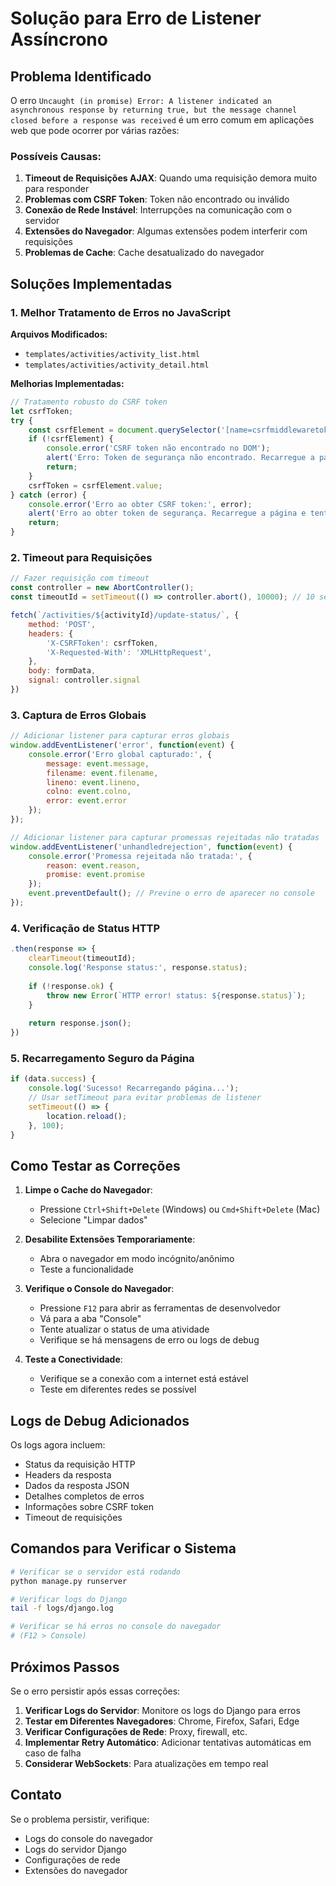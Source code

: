 # Solução para Erro de Listener Assíncrono

## Problema Identificado

O erro `Uncaught (in promise) Error: A listener indicated an asynchronous response by returning true, but the message channel closed before a response was received` é um erro comum em aplicações web que pode ocorrer por várias razões:

### Possíveis Causas:

1. **Timeout de Requisições AJAX**: Quando uma requisição demora muito para responder
2. **Problemas com CSRF Token**: Token não encontrado ou inválido
3. **Conexão de Rede Instável**: Interrupções na comunicação com o servidor
4. **Extensões do Navegador**: Algumas extensões podem interferir com requisições
5. **Problemas de Cache**: Cache desatualizado do navegador

## Soluções Implementadas

### 1. Melhor Tratamento de Erros no JavaScript

**Arquivos Modificados:**
- `templates/activities/activity_list.html`
- `templates/activities/activity_detail.html`

**Melhorias Implementadas:**

```javascript
// Tratamento robusto do CSRF token
let csrfToken;
try {
    const csrfElement = document.querySelector('[name=csrfmiddlewaretoken]');
    if (!csrfElement) {
        console.error('CSRF token não encontrado no DOM');
        alert('Erro: Token de segurança não encontrado. Recarregue a página e tente novamente.');
        return;
    }
    csrfToken = csrfElement.value;
} catch (error) {
    console.error('Erro ao obter CSRF token:', error);
    alert('Erro ao obter token de segurança. Recarregue a página e tente novamente.');
    return;
}
```

### 2. Timeout para Requisições

```javascript
// Fazer requisição com timeout
const controller = new AbortController();
const timeoutId = setTimeout(() => controller.abort(), 10000); // 10 segundos timeout

fetch(`/activities/${activityId}/update-status/`, {
    method: 'POST',
    headers: {
        'X-CSRFToken': csrfToken,
        'X-Requested-With': 'XMLHttpRequest',
    },
    body: formData,
    signal: controller.signal
})
```

### 3. Captura de Erros Globais

```javascript
// Adicionar listener para capturar erros globais
window.addEventListener('error', function(event) {
    console.error('Erro global capturado:', {
        message: event.message,
        filename: event.filename,
        lineno: event.lineno,
        colno: event.colno,
        error: event.error
    });
});

// Adicionar listener para capturar promessas rejeitadas não tratadas
window.addEventListener('unhandledrejection', function(event) {
    console.error('Promessa rejeitada não tratada:', {
        reason: event.reason,
        promise: event.promise
    });
    event.preventDefault(); // Previne o erro de aparecer no console
});
```

### 4. Verificação de Status HTTP

```javascript
.then(response => {
    clearTimeout(timeoutId);
    console.log('Response status:', response.status);
    
    if (!response.ok) {
        throw new Error(`HTTP error! status: ${response.status}`);
    }
    
    return response.json();
})
```

### 5. Recarregamento Seguro da Página

```javascript
if (data.success) {
    console.log('Sucesso! Recarregando página...');
    // Usar setTimeout para evitar problemas de listener
    setTimeout(() => {
        location.reload();
    }, 100);
}
```

## Como Testar as Correções

1. **Limpe o Cache do Navegador**:
   - Pressione `Ctrl+Shift+Delete` (Windows) ou `Cmd+Shift+Delete` (Mac)
   - Selecione "Limpar dados"

2. **Desabilite Extensões Temporariamente**:
   - Abra o navegador em modo incógnito/anônimo
   - Teste a funcionalidade

3. **Verifique o Console do Navegador**:
   - Pressione `F12` para abrir as ferramentas de desenvolvedor
   - Vá para a aba "Console"
   - Tente atualizar o status de uma atividade
   - Verifique se há mensagens de erro ou logs de debug

4. **Teste a Conectividade**:
   - Verifique se a conexão com a internet está estável
   - Teste em diferentes redes se possível

## Logs de Debug Adicionados

Os logs agora incluem:
- Status da requisição HTTP
- Headers da resposta
- Dados da resposta JSON
- Detalhes completos de erros
- Informações sobre CSRF token
- Timeout de requisições

## Comandos para Verificar o Sistema

```bash
# Verificar se o servidor está rodando
python manage.py runserver

# Verificar logs do Django
tail -f logs/django.log

# Verificar se há erros no console do navegador
# (F12 > Console)
```

## Próximos Passos

Se o erro persistir após essas correções:

1. **Verificar Logs do Servidor**: Monitore os logs do Django para erros
2. **Testar em Diferentes Navegadores**: Chrome, Firefox, Safari, Edge
3. **Verificar Configurações de Rede**: Proxy, firewall, etc.
4. **Implementar Retry Automático**: Adicionar tentativas automáticas em caso de falha
5. **Considerar WebSockets**: Para atualizações em tempo real

## Contato

Se o problema persistir, verifique:
- Logs do console do navegador
- Logs do servidor Django
- Configurações de rede
- Extensões do navegador 